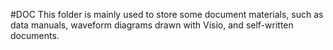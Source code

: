#DOC
This folder is mainly used to store some document materials, such as data manuals, waveform diagrams drawn with Visio, and self-written documents.
